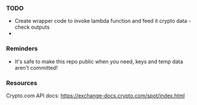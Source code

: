 
### TODO
- Create wrapper code to invoke lambda function and feed it crypto data - check outputs
- 
### Reminders
- It's safe to make this repo public when you need, keys and temp data aren't committed!

### Resources
Crypto.com API docs: https://exchange-docs.crypto.com/spot/index.html
